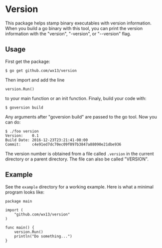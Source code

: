 Version
=======

This package helps stamp binary executables with version information.
When you build a go binary with this tool, you can print the version
information with the "version", "-version", or "--version" flag.

Usage
-----

First get the package:

    $ go get github.com/wx13/version

Then import and add the line

    version.Run()

to your main function or an init function.  Finaly, build your code with:

    $ goversion build

Any arguments after "goversion build" are passed to the go tool.  Now you
can do:

    $ ./foo version
    Version:    0.1
    Build Date: 2016-12-23T23:21:41-08:00
    Commit:     c4e91ed7dc70ec09f097b3847a88090e21dbe936

The version number is obtained from a file called `.version` in the current
directory or a parent directory.  The file can also be called "VERSION".


Example
-------

See the `example` directory for a working example.  Here is what a minimal
program looks like:

    package main

    import (
        "github.com/wx13/version"
    )

    func main() {
        version.Run()
        println("Do something...")
    }

